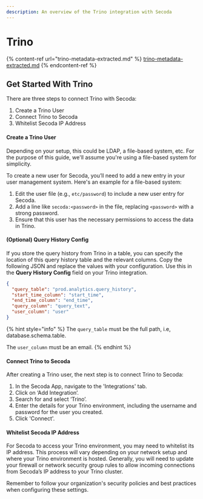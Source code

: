 ```yaml
---
description: An overview of the Trino integration with Secoda
---
```


# Trino

{% content-ref url="trino-metadata-extracted.md" %}
[trino-metadata-extracted.md](trino-metadata-extracted.md)
{% endcontent-ref %}

## Get Started With Trino

There are three steps to connect Trino with Secoda:

1. Create a Trino User
2. Connect Trino to Secoda
3. Whitelist Secoda IP Address

#### **Create a Trino User**&#x20;

Depending on your setup, this could be LDAP, a file-based system, etc. For the purpose of this guide, we'll assume you're using a file-based system for simplicity.

To create a new user for Secoda, you’ll need to add a new entry in your user management system. Here's an example for a file-based system:

1. Edit the user file (e.g., `etc/password`) to include a new user entry for Secoda.
2. Add a line like `secoda:<password>` in the file, replacing `<password>` with a strong password.
3. Ensure that this user has the necessary permissions to access the data in Trino.

#### **(Optional) Query History Config**

If you store the query history from Trino in a table, you can specify the location of this query history table and the relevant columns. Copy the following JSON and replace the values with your configuration. Use this in the  **Query History Config** field on your Trino integration.

```json
{
  "query_table": "prod.analytics.query_history",
  "start_time_column": "start_time", 
  "end_time_column": "end_time",
  "query_column": "query_text",
  "user_column": "user"
}
```

{% hint style="info" %}
The `query_table` must be the full path, i.e, database.schema.table.

The `user_column` must be an email.&#x20;
{% endhint %}

#### **Connect Trino to Secoda**&#x20;

After creating a Trino user, the next step is to connect Trino to Secoda:

1. In the Secoda App, navigate to the 'Integrations' tab.
2. Click on ‘Add Integration’.
3. Search for and select ‘Trino’.
4. Enter the details for your Trino environment, including the username and password for the user you created.
5. Click 'Connect'.

#### **Whitelist Secoda IP Address**&#x20;

For Secoda to access your Trino environment, you may need to whitelist its IP address. This process will vary depending on your network setup and where your Trino environment is hosted. Generally, you will need to update your firewall or network security group rules to allow incoming connections from Secoda’s IP address to your Trino cluster.

Remember to follow your organization's security policies and best practices when configuring these settings.
